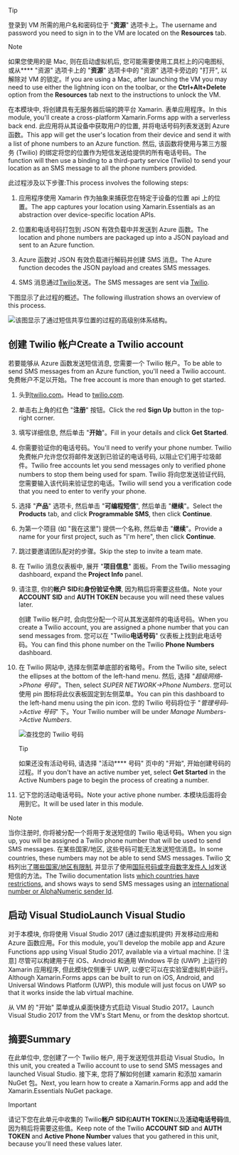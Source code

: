 > [!TIP]
> <span data-ttu-id="7a974-101">登录到 VM 所需的用户名和密码位于 "**资源**" 选项卡上。</span><span class="sxs-lookup"><span data-stu-id="7a974-101">The username and password you need to sign in to the VM are located on the **Resources** tab.</span></span>

> [!NOTE]
> <span data-ttu-id="7a974-102">如果您使用的是 Mac, 则在启动虚拟机后, 您可能需要使用工具栏上的闪电图标, 或从\*\*\*\* "资源" 选项卡上的 "**资源**" 选项卡中的 "资源" 选项卡旁边的 "打开", 以解除对 VM 的锁定。</span><span class="sxs-lookup"><span data-stu-id="7a974-102">If you are using a Mac, after launching the VM you may need to use either the lightning icon on the toolbar, or the **Ctrl+Alt+Delete** option from the **Resources** tab next to the instructions to unlock the VM.</span></span>


<span data-ttu-id="7a974-103">在本模块中, 将创建具有无服务器后端的跨平台 Xamarin. 表单应用程序。</span><span class="sxs-lookup"><span data-stu-id="7a974-103">In this module, you'll create a cross-platform Xamarin.Forms app with a serverless back end.</span></span> <span data-ttu-id="7a974-104">此应用将从其设备中获取用户的位置, 并将电话号码列表发送到 Azure 函数。</span><span class="sxs-lookup"><span data-stu-id="7a974-104">This app will get the user's location from their device and send it with a list of phone numbers to an Azure function.</span></span> <span data-ttu-id="7a974-105">然后, 该函数将使用与第三方服务 (Twilio) 的绑定将您的位置作为短信发送给提供的所有电话号码。</span><span class="sxs-lookup"><span data-stu-id="7a974-105">The function will then use a binding to a third-party service (Twilio) to send your location as an SMS message to all the phone numbers provided.</span></span>

<span data-ttu-id="7a974-106">此过程涉及以下步骤:</span><span class="sxs-lookup"><span data-stu-id="7a974-106">This process involves the following steps:</span></span>

1. <span data-ttu-id="7a974-107">应用程序使用 Xamarin 作为抽象来捕获您在特定于设备的位置 api 上的位置。</span><span class="sxs-lookup"><span data-stu-id="7a974-107">The app captures your location using Xamarin.Essentials as an abstraction over device-specific location APIs.</span></span>

1. <span data-ttu-id="7a974-108">位置和电话号码打包到 JSON 有效负载中并发送到 Azure 函数。</span><span class="sxs-lookup"><span data-stu-id="7a974-108">The location and phone numbers are packaged up into a JSON payload and sent to an Azure function.</span></span>

1. <span data-ttu-id="7a974-109">Azure 函数对 JSON 有效负载进行解码并创建 SMS 消息。</span><span class="sxs-lookup"><span data-stu-id="7a974-109">The Azure function decodes the JSON payload and creates SMS messages.</span></span>

1. <span data-ttu-id="7a974-110">SMS 消息通过[Twilio](https://www.twilio.com/?azure-portal=true)发送。</span><span class="sxs-lookup"><span data-stu-id="7a974-110">The SMS messages are sent via [Twilio](https://www.twilio.com/?azure-portal=true).</span></span>

<span data-ttu-id="7a974-111">下图显示了此过程的概述。</span><span class="sxs-lookup"><span data-stu-id="7a974-111">The following illustration shows an overview of this process.</span></span>

![该图显示了通过短信共享位置的过程的高级别体系结构。](../media/1-architecture.png)

## <a name="create-a-twilio-account"></a><span data-ttu-id="7a974-113">创建 Twilio 帐户</span><span class="sxs-lookup"><span data-stu-id="7a974-113">Create a Twilio account</span></span>

<span data-ttu-id="7a974-114">若要能够从 Azure 函数发送短信消息, 您需要一个 Twilio 帐户。</span><span class="sxs-lookup"><span data-stu-id="7a974-114">To be able to send SMS messages from an Azure function, you'll need a Twilio account.</span></span> <span data-ttu-id="7a974-115">免费帐户不足以开始。</span><span class="sxs-lookup"><span data-stu-id="7a974-115">The free account is more than enough to get started.</span></span>

1. <span data-ttu-id="7a974-116">头到[twilio.com](https://www.twilio.com?azure-portal=true)。</span><span class="sxs-lookup"><span data-stu-id="7a974-116">Head to [twilio.com](https://www.twilio.com?azure-portal=true).</span></span>

1. <span data-ttu-id="7a974-117">单击右上角的红色 "**注册**" 按钮。</span><span class="sxs-lookup"><span data-stu-id="7a974-117">Click the red **Sign Up** button in the top-right corner.</span></span>

1. <span data-ttu-id="7a974-118">填写详细信息, 然后单击 "**开始**"。</span><span class="sxs-lookup"><span data-stu-id="7a974-118">Fill in your details and click **Get Started**.</span></span>

1. <span data-ttu-id="7a974-119">你需要验证你的电话号码。</span><span class="sxs-lookup"><span data-stu-id="7a974-119">You'll need to verify your phone number.</span></span> <span data-ttu-id="7a974-120">Twilio 免费帐户允许您仅将邮件发送到已验证的电话号码, 以阻止它们用于垃圾邮件。</span><span class="sxs-lookup"><span data-stu-id="7a974-120">Twilio free accounts let you send messages only to verified phone numbers to stop them being used for spam.</span></span> <span data-ttu-id="7a974-121">Twilio 将向您发送验证代码, 您需要输入该代码来验证您的电话。</span><span class="sxs-lookup"><span data-stu-id="7a974-121">Twilio will send you a verification code that you need to enter to verify your phone.</span></span>

1. <span data-ttu-id="7a974-122">选择 "**产品**" 选项卡, 然后单击 "**可编程短信**", 然后单击 "**继续**"。</span><span class="sxs-lookup"><span data-stu-id="7a974-122">Select the **Products** tab, and click **Programmable SMS**, then click **Continue**.</span></span>

1. <span data-ttu-id="7a974-123">为第一个项目 (如 "我在这里") 提供一个名称, 然后单击 "**继续**"。</span><span class="sxs-lookup"><span data-stu-id="7a974-123">Provide a name for your first project, such as "I'm here", then click **Continue**.</span></span>

1. <span data-ttu-id="7a974-124">跳过要邀请团队配对的步骤。</span><span class="sxs-lookup"><span data-stu-id="7a974-124">Skip the step to invite a team mate.</span></span>

1. <span data-ttu-id="7a974-125">在 Twilio 消息仪表板中, 展开 "**项目信息**" 面板。</span><span class="sxs-lookup"><span data-stu-id="7a974-125">From the Twilio messaging dashboard, expand the **Project Info** panel.</span></span>

1. <span data-ttu-id="7a974-126">请注意, 你的**帐户 SID**和**身份验证令牌**, 因为稍后将需要这些值。</span><span class="sxs-lookup"><span data-stu-id="7a974-126">Note your **ACCOUNT SID** and **AUTH TOKEN** because you will need these values later.</span></span>

    <span data-ttu-id="7a974-127">创建 Twilio 帐户时, 会向您分配一个可从其发送邮件的电话号码。</span><span class="sxs-lookup"><span data-stu-id="7a974-127">When you create a Twilio account, you are assigned a phone number that you can send messages from.</span></span> <span data-ttu-id="7a974-128">您可以在 "Twilio**电话号码**" 仪表板上找到此电话号码。</span><span class="sxs-lookup"><span data-stu-id="7a974-128">You can find this phone number on the Twilio **Phone Numbers** dashboard.</span></span>

1. <span data-ttu-id="7a974-129">在 Twilio 网站中, 选择左侧菜单底部的省略号。</span><span class="sxs-lookup"><span data-stu-id="7a974-129">From the Twilio site, select the ellipses at the bottom of the left-hand menu.</span></span> <span data-ttu-id="7a974-130">然后, 选择 "*超级网络->Phone 号码*"。</span><span class="sxs-lookup"><span data-stu-id="7a974-130">Then, select *SUPER NETWORK->Phone Numbers*.</span></span> <span data-ttu-id="7a974-131">您可以使用 pin 图标将此仪表板固定到左侧菜单。</span><span class="sxs-lookup"><span data-stu-id="7a974-131">You can pin this dashboard to the left-hand menu using the pin icon.</span></span> <span data-ttu-id="7a974-132">您的 Twilio 号码将位于 "*管理号码->Active 号码*" 下。</span><span class="sxs-lookup"><span data-stu-id="7a974-132">Your Twilio number will be under *Manage Numbers->Active Numbers*.</span></span>

    ![查找您的 Twilio 号码](../media/7-twilio-find-number.png)

    > [!TIP]
    > <span data-ttu-id="7a974-134">如果还没有活动号码, 请选择 "活动\*\*\*\* 号码" 页中的 "开始", 开始创建号码的过程。</span><span class="sxs-lookup"><span data-stu-id="7a974-134">If you don't have an active number yet, select **Get Started** in the Active Numbers page to begin the process of creating a number.</span></span>

1. <span data-ttu-id="7a974-135">记下您的活动电话号码。</span><span class="sxs-lookup"><span data-stu-id="7a974-135">Note your active phone number.</span></span> <span data-ttu-id="7a974-136">本模块后面将会用到它。</span><span class="sxs-lookup"><span data-stu-id="7a974-136">It will be used later in this module.</span></span>


> [!NOTE]
> <span data-ttu-id="7a974-137">当你注册时, 你将被分配一个将用于发送短信的 Twilio 电话号码。</span><span class="sxs-lookup"><span data-stu-id="7a974-137">When you sign up, you will be assigned a Twilio phone number that will be used to send SMS messages.</span></span> <span data-ttu-id="7a974-138">在某些国家/地区, 这些号码可能无法发送短信消息。</span><span class="sxs-lookup"><span data-stu-id="7a974-138">In some countries, these numbers may not be able to send SMS messages.</span></span> <span data-ttu-id="7a974-139">Twilio 文档列出[了哪些国家/地区有限制](https://support.twilio.com/hc/articles/223183068-Twilio-international-phone-number-availability-and-their-capabilities?azure-portal=true), 并显示了使用[国际号码或字母数字发件人 Id](https://support.twilio.com/hc/articles/226690868-Using-Twilio-when-SMS-numbers-are-unavailable-in-your-country?azure-portal=true)发送短信的方法。</span><span class="sxs-lookup"><span data-stu-id="7a974-139">The Twilio documentation lists [which countries have restrictions](https://support.twilio.com/hc/articles/223183068-Twilio-international-phone-number-availability-and-their-capabilities?azure-portal=true), and shows ways to send SMS messages using an [international number or AlphaNumeric sender Id](https://support.twilio.com/hc/articles/226690868-Using-Twilio-when-SMS-numbers-are-unavailable-in-your-country?azure-portal=true).</span></span>

## <a name="launch-visual-studio"></a><span data-ttu-id="7a974-140">启动 Visual Studio</span><span class="sxs-lookup"><span data-stu-id="7a974-140">Launch Visual Studio</span></span>

<span data-ttu-id="7a974-141">对于本模块, 你将使用 Visual Studio 2017 (通过虚拟机提供) 开发移动应用和 Azure 函数应用。</span><span class="sxs-lookup"><span data-stu-id="7a974-141">For this module, you'll develop the mobile app and Azure Functions app using Visual Studio 2017, available via a virtual machine.</span></span> <span data-ttu-id="7a974-142">[! 注意] 尽管可以构建用于在 iOS、Android 和通用 Windows 平台 (UWP) 上运行的 Xamarin 应用程序, 但此模块仅侧重于 UWP, 以便它可以在实验室虚拟机中运行。</span><span class="sxs-lookup"><span data-stu-id="7a974-142">Although Xamarin.Forms apps can be built to run on iOS, Android, and Universal Windows Platform (UWP), this module will just focus on UWP so that it works inside the lab virtual machine.</span></span>

<span data-ttu-id="7a974-143">从 VM 的 "开始" 菜单或从桌面快捷方式启动 Visual Studio 2017。</span><span class="sxs-lookup"><span data-stu-id="7a974-143">Launch Visual Studio 2017 from the VM's Start Menu, or from the desktop shortcut.</span></span>

## <a name="summary"></a><span data-ttu-id="7a974-144">摘要</span><span class="sxs-lookup"><span data-stu-id="7a974-144">Summary</span></span>

<span data-ttu-id="7a974-145">在此单位中, 您创建了一个 Twilio 帐户, 用于发送短信并启动 Visual Studio。</span><span class="sxs-lookup"><span data-stu-id="7a974-145">In this unit, you created a Twilio account to use to send SMS messages and launched Visual Studio.</span></span> <span data-ttu-id="7a974-146">接下来, 您将了解如何创建 xamarin 和添加 xamarin NuGet 包。</span><span class="sxs-lookup"><span data-stu-id="7a974-146">Next, you learn how to create a Xamarin.Forms app and add the Xamarin.Essentials NuGet package.</span></span>

> [!IMPORTANT]
> <span data-ttu-id="7a974-147">请记下您在此单元中收集的 Twilio**帐户 SID**和**AUTH TOKEN**以及**活动电话号码**值, 因为稍后将需要这些值。</span><span class="sxs-lookup"><span data-stu-id="7a974-147">Keep note of the Twilio  **ACCOUNT SID** and **AUTH TOKEN** and **Active Phone Number** values that you gathered in this unit, because you'll need these values later.</span></span>
